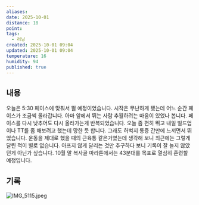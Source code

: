 ```yaml
---
aliases:
date: 2025-10-01
distance: 18
point:
tags:
  - 러닝
created: 2025-10-01 09:04
updated: 2025-10-01 09:04
temperature: 16
humidity: 94
published: true
---
```


## 내용
오늘은 5:30 페이스에 맞춰서 뛸 예정이었습니다. 시작은 무난하게 됐는데 어느 순간 페이스가 조금씩 올라갑니다. 아마 앞에서 뛰는 사람 추월하려는 마음이 있었나 봅니다. 페이스를 다시 낮추어도 다시 올라가는게 반복되었습니다. 오늘 좀 편히 뛰고 내일 빌드업이나 TT를 좀 해보려고 했는데 망한 듯 합니다.
그래도 허벅지 통증 간만에 느끼면서 뛰었습니다. 운동을 제대로 했을 때의 근육통 같은거였는데 생각해 보니 최근에는 그렇게 달린 적이 별로 없습니다. 아프지 않게 달리는 것만 추구하다 보니 기록이 잘 늘지 않았던게 아닌가 싶습니다. 10월 말 복사골 마라톤에서는 43분대를 목표로 열심히 훈련할 예정입니다.

## 기록
![IMG_5115.jpeg](/posts/IMG_5115.jpeg)